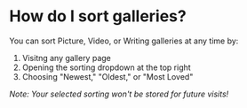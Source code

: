 # How do I sort galleries?

You can sort Picture, Video, or Writing galleries at any time by:

1. Visitng any gallery page
2. Opening the sorting dropdown at the top right
3. Choosing "Newest," "Oldest," or "Most Loved"

_Note: Your selected sorting won't be stored for future visits!_
